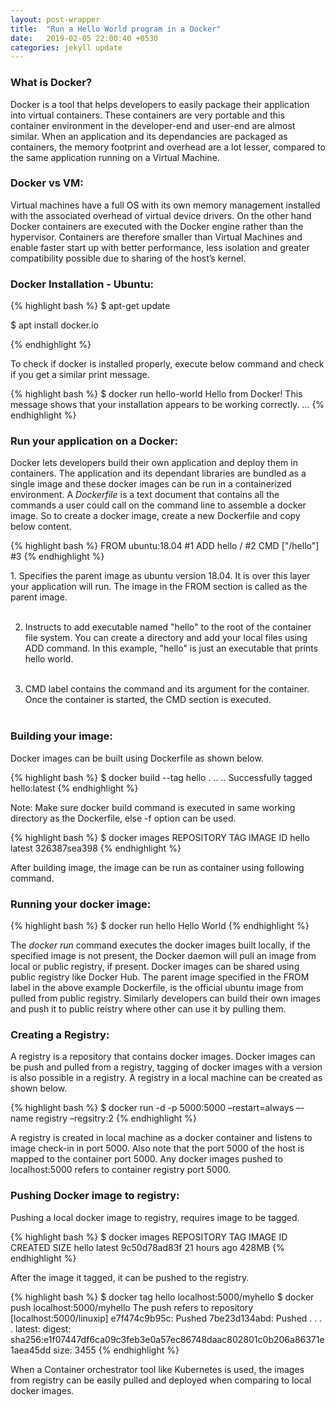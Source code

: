 ```yaml
---
layout: post-wrapper
title:  "Run a Hello World program in a Docker"
date:   2019-02-05 22:00:40 +0530
categories: jekyll update
---
```


<h3>What is Docker?</h3>
<p>
Docker is a tool that helps developers to easily package their application into virtual containers. These containers are very portable and this container environment in the developer-end and user-end are almost similar. When an application and its dependancies are packaged as containers, the memory footprint and overhead are a lot lesser, compared to the same application running on a Virtual Machine.
</p>

<h3>Docker vs VM:</h3>
<p>
Virtual machines have a full OS with its own memory management installed with the associated overhead of virtual device drivers. On the other hand Docker containers are executed with the Docker engine rather than the hypervisor. Containers are therefore smaller than Virtual Machines and enable faster start up with better performance, less isolation and greater compatibility possible due to sharing of the host’s kernel.
</p>
<h3>Docker Installation - Ubuntu:</h3>
{% highlight bash %}
$ apt-get update

$ apt install docker.io

{% endhighlight %}
<p>
To check if docker is installed properly, execute below command and check if you get a similar print message.
</p>
{% highlight bash %}
$ docker run hello-world
Hello from Docker!
This message shows that your installation appears to be working correctly.
...
{% endhighlight %}
<h3>Run your application on a Docker:</h3>
<p>
Docker lets developers build their own application and deploy them in containers. The application and its dependant libraries are bundled as a single image and these docker images can be run in a containerized environment. A <i>Dockerfile</i> is a text document that contains all the commands a user could call on the command line to assemble a docker image. So to create a docker image, create a new Dockerfile and copy below content.
</p>

{% highlight bash %}
FROM ubuntu:18.04    #1
ADD hello /          #2
CMD ["/hello"]       #3
{% endhighlight %}

<p>
1. Specifies the parent image as ubuntu version 18.04. It is over this layer your application will run. The image in the FROM section is called as the parent image.<br><br>

2. Instructs to add executable named "hello" to the root of the container file system. You can create a directory and add your local files using ADD command. In this example, "hello" is just an executable that prints hello world.<br><br>

3. CMD label contains the command and its argument for the container. Once the container is started, the CMD section is executed. <br><br>
</p>

<h3>Building your image:</h3>
<p>
Docker images can be built using Dockerfile as shown below.
</p>
{% highlight bash %}
$ docker build --tag hello .
..
..
Successfully tagged hello:latest
{% endhighlight %}

<p>
Note: Make sure docker build command is executed in same working directory as the Dockerfile, else -f option can be used.
<p>
{% highlight bash %}
$ docker images
REPOSITORY            TAG                 IMAGE ID
hello 		        latest              326387sea398
{% endhighlight %}

After building image, the image can be run as container using following command.

<h3>Running your docker image:</h3>
{% highlight bash %}
$ docker run hello
Hello World
{% endhighlight %}

<p>
The <i>docker run</i> command executes the docker images built locally, if the specified image is not present, the Docker daemon will pull an image from local or public registry, if present. Docker images can be shared using public registry like Docker Hub. The parent image specified in the FROM label in the above example Dockerfile, is the official ubuntu image from pulled from public registry. Similarly developers can build their own images and push it to public reistry where other can use it by pulling them.
</p>
<h3>Creating a Registry:</h3>
<p>
A registry is a repository that contains docker images. Docker images can be push and pulled from a registry, tagging of docker images with a version is also possible in a registry. A registry in a local machine can be created as shown below.
</p>
{% highlight bash %}
$ docker run -d -p 5000:5000 –restart=always –-name registry –regsitry:2
{% endhighlight %}
<p>
A registry is created in local machine as a docker container and listens to image check-in in port 5000. Also note that the port 5000 of the host is mapped to the container port 5000. Any docker images pushed to localhost:5000 refers to container registry port 5000.
</p>
<h3>Pushing Docker image to registry:</h3>
<p>
Pushing a local docker image to registry, requires image to be tagged.
</p>
{% highlight bash %}
$ docker images
REPOSITORY  TAG    IMAGE ID     CREATED    SIZE
hello       latest    9c50d78ad83f  21 hours ago        428MB
{% endhighlight %}
<p>
After the image it tagged, it can be pushed to the registry.
</p>
{% highlight bash %}
$ docker tag hello localhost:5000/myhello
$ docker push localhost:5000/myhello
The push refers to repository [localhost:5000/linuxip]
e7f474c9b95c: Pushed
7be23d134abd: Pushed
.
.
.
.
latest: digest: sha256:e1f07447df6ca09c3feb3e0a57ec86748daac802801c0b206a86371e1aea45dd size: 3455
{% endhighlight %}
<p>
When a Container orchestrator tool like Kubernetes is used, the images from registry can be easily pulled and deployed when comparing to local docker images.
</p>
